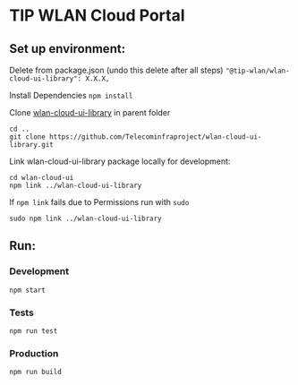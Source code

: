 # TIP WLAN Cloud Portal

## Set up environment:

Delete from package.json (undo this delete after all steps)
`"@tip-wlan/wlan-cloud-ui-library": X.X.X,`

Install Dependencies
`npm install`

Clone [wlan-cloud-ui-library](https://github.com/Telecominfraproject/wlan-cloud-ui-library) in parent folder
```
cd ..
git clone https://github.com/Telecominfraproject/wlan-cloud-ui-library.git
```

Link wlan-cloud-ui-library package locally for development:
```
cd wlan-cloud-ui
npm link ../wlan-cloud-ui-library
```
If `npm link` fails due to Permissions run with `sudo`
```
sudo npm link ../wlan-cloud-ui-library
```

## Run:

### Development

`npm start`

### Tests

`npm run test`

### Production

`npm run build`
